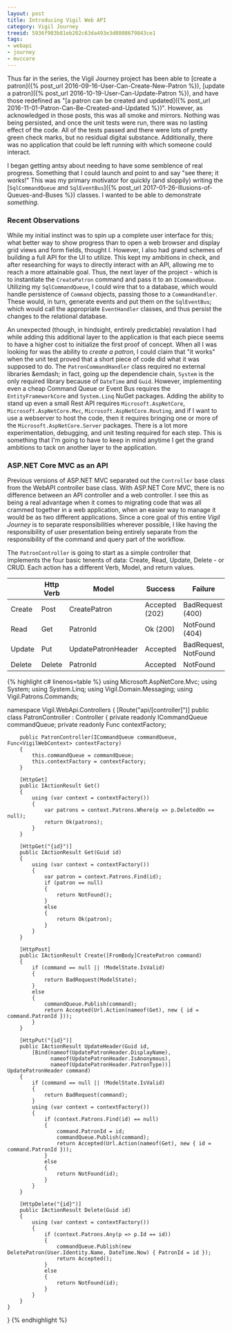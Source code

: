 ```yaml
---
layout: post
title: Introducing Vigil Web API
category: Vigil Journey
treeid: 5936f903b81eb202c63da493e3d0808679843ce1
tags:
- webapi
- journey
- mvccore
---
```


Thus far in the series, the Vigil Journey project has been able to [create a patron]({% post_url 2016-09-16-User-Can-Create-New-Patron %}), [update a patron]({% post_url 2016-10-19-User-Can-Update-Patron %}), and have those redefined as "[a patron can be created and updated]({% post_url 2016-11-01-Patron-Can-Be-Created-and-Updated %})". However, as acknowledged in those posts, this was all smoke and mirrors. Nothing was being persisted, and once the unit tests were run, there was no lasting effect of the code. All of the tests passed and there were lots of pretty green check marks, but no residual digital substance. Additionally, there was no application that could be left running with which someone could interact.

I began getting antsy about needing to have some semblence of real progress. Something that I could launch and point to and say "see there; it works!" This was my primary motivator for quickly (and sloppily) writing the [`SqlCommandQueue` and `SqlEventBus`]({% post_url 2017-01-26-Illusions-of-Queues-and-Buses %}) classes. I wanted to be able to demonstrate _something_.

### Recent Observations

While my initial instinct was to spin up a complete user interface for this; what better way to show progress than to open a web browser and display grid views and form fields, thought I. However, I also had grand schemes of building a full API for the UI to utilize. This kept my ambitions in check, and after researching for ways to directly interact with an API, allowing me to reach a more attainable goal. Thus, the next  layer of the project - which is to instantiate the `CreatePatron` command and pass it to an `ICommandQueue`. Utilizing my `SqlCommandQueue`, I could wire that to a database, which would handle persistence of `Command` objects, passing those to a `CommandHandler`. These would, in turn, generate events and put them on the `SqlEventBus`; which would call the appropriate `EventHandler` classes, and thus persist the changes to the relational database.

An unexpected (though, in hindsight, entirely predictable) revalation I had while adding this additional layer to the application is that each piece seems to have a higher cost to initialize the first proof of concept. When all I was looking for was the ability to _create a patron_, I could claim that "it works" when the unit test proved that a short piece of code did what it was supposed to do. The `PatronCommandHandler` class required no external libraries &emdash; in fact, going up the dependencie chain, `System` is the only required library because of `DateTime` and `Guid`. However, implementing even a cheap Command Queue or Event Bus requires the `EntityFrameworkCore` and `System.Linq` NuGet packages. Adding the ability to stand up even a small Rest API requires `Microsoft.AspNetCore`, `Microsoft.AspNetCore.Mvc`, `Microsoft.AspNetCore.Routing`, and if I want to use a webserver to host the code, then it requires bringing one or more of the `Microsoft.AspNetCore.Server` packages. There is a lot more experimentation, debugging, and unit testing required for each step. This is something that I'm going to have to keep in mind anytime I get the grand ambitions to tack on another layer to the application.

### ASP.NET Core MVC as an API

Previous versions of ASP.NET MVC separated out the `Controller` base class from the WebAPI controller base class. With ASP.NET Core MVC, there is no difference between an API controller and a web controller. I see this as being a real advantage when it comes to migrating code that was all crammed together in a web application, when an easier way to manage it would be as two different applications. Since a core goal of this entire _Vigil Journey_ is to separate responsibilities wherever possible, I like having the responsibility of user presentation being entirely separate from the responsibility of the command and query part of the workflow.

The `PatronController` is going to start as a simple controller that implements the four basic tenents of data: Create, Read, Update, Delete - or CRUD. Each action has a different Verb, Model, and return values.

|        | Http Verb | Model              | Success        | Failure              |
|--------|-----------|--------------------|----------------|----------------------|
| Create | Post      | CreatePatron       | Accepted (202) | BadRequest (400)     |
| Read   | Get       | PatronId           | Ok (200)       | NotFound (404)       |
| Update | Put       | UpdatePatronHeader | Accepted       | BadRequest, NotFound |
| Delete | Delete    | PatronId           | Accepted       | NotFound             |

{% highlight c# linenos=table %}
using Microsoft.AspNetCore.Mvc;
using System;
using System.Linq;
using Vigil.Domain.Messaging;
using Vigil.Patrons.Commands;

namespace Vigil.WebApi.Controllers
{
    [Route("api/[controller]")]
    public class PatronController : Controller
    {
        private readonly ICommandQueue commandQueue;
        private readonly Func<VigilWebContext> contextFactory;

        public PatronController(ICommandQueue commandQueue, Func<VigilWebContext> contextFactory)
        {
            this.commandQueue = commandQueue;
            this.contextFactory = contextFactory;
        }

        [HttpGet]
        public IActionResult Get()
        {
            using (var context = contextFactory())
            {
                var patrons = context.Patrons.Where(p => p.DeletedOn == null);
                return Ok(patrons);
            }
        }

        [HttpGet("{id}")]
        public IActionResult Get(Guid id)
        {
            using (var context = contextFactory())
            {
                var patron = context.Patrons.Find(id);
                if (patron == null)
                {
                    return NotFound();
                }
                else
                {
                    return Ok(patron);
                }
            }
        }

        [HttpPost]
        public IActionResult Create([FromBody]CreatePatron command)
        {
            if (command == null || !ModelState.IsValid)
            {
                return BadRequest(ModelState);
            }
            else
            {
                commandQueue.Publish(command);
                return Accepted(Url.Action(nameof(Get), new { id = command.PatronId }));
            }
        }

        [HttpPut("{id}")]
        public IActionResult UpdateHeader(Guid id,
            [Bind(nameof(UpdatePatronHeader.DisplayName),
                  nameof(UpdatePatronHeader.IsAnonymous),
                  nameof(UpdatePatronHeader.PatronType))] UpdatePatronHeader command)
        {
            if (command == null || !ModelState.IsValid)
            {
                return BadRequest(command);
            }
            using (var context = contextFactory())
            {
                if (context.Patrons.Find(id) == null)
                {
                    command.PatronId = id;
                    commandQueue.Publish(command);
                    return Accepted(Url.Action(nameof(Get), new { id = command.PatronId }));
                }
                else
                {
                    return NotFound(id);
                }
            }
        }

        [HttpDelete("{id}")]
        public IActionResult Delete(Guid id)
        {
            using (var context = contextFactory())
            {
                if (context.Patrons.Any(p => p.Id == id))
                {
                    commandQueue.Publish(new DeletePatron(User.Identity.Name, DateTime.Now) { PatronId = id });
                    return Accepted();
                }
                else
                {
                    return NotFound(id);
                }
            }
        }
    }
}
{% endhighlight %}